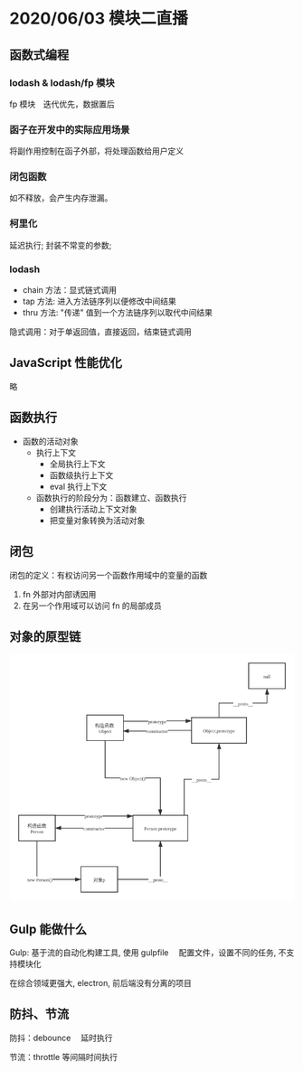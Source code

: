 # 2020/06/03 模块二直播

## 函数式编程

### lodash & lodash/fp 模块

fp 模块　迭代优先，数据置后

### 函子在开发中的实际应用场景

将副作用控制在函子外部，将处理函数给用户定义

### 闭包函数

如不释放，会产生内存泄漏。

### 柯里化

延迟执行; 封装不常变的参数;

### lodash

- chain 方法：显式链式调用
- tap 方法: 进入方法链序列以便修改中间结果
- thru 方法: "传递" 值到一个方法链序列以取代中间结果

隐式调用：对于单返回值，直接返回，结束链式调用

## JavaScript 性能优化

略

## 函数执行

- 函数的活动对象
  - 执行上下文
    - 全局执行上下文
    - 函数级执行上下文
    - eval 执行上下文
  - 函数执行的阶段分为：函数建立、函数执行
    - 创建执行活动上下文对象
    - 把变量对象转换为活动对象

## 闭包

闭包的定义：有权访问另一个函数作用域中的变量的函数

1. fn 外部对内部诱因用
2. 在另一个作用域可以访问 fn 的局部成员

## 对象的原型链

![](object-prototype-chain.png)

## Gulp 能做什么

Gulp: 基于流的自动化构建工具, 使用 gulpfile 　配置文件，设置不同的任务, 不支持模块化

在综合领域更强大, electron, 前后端没有分离的项目

## 防抖、节流

防抖：debounce 　延时执行

节流：throttle 等间隔时间执行
